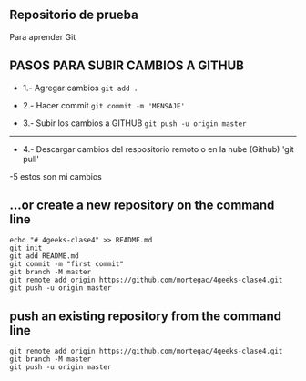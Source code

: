 
## Repositorio de prueba 
Para aprender Git


## PASOS PARA SUBIR CAMBIOS A GITHUB

- 1.- Agregar cambios 
`git add .`

- 2.- Hacer commit 
`git commit -m 'MENSAJE'`

- 3.- Subir los cambios a GITHUB
`git push -u origin master`

_______________________________________
- 4.- Descargar cambios del respositorio remoto o en la nube (Github)
'git pull'


-5 estos son mi cambios 


## …or create a new repository on the command line

```
echo "# 4geeks-clase4" >> README.md
git init
git add README.md
git commit -m "first commit"
git branch -M master
git remote add origin https://github.com/mortegac/4geeks-clase4.git
git push -u origin master
``` 

## push an existing repository from the command line

```
git remote add origin https://github.com/mortegac/4geeks-clase4.git
git branch -M master
git push -u origin master
```
